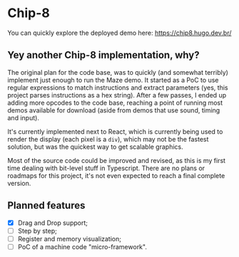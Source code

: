# Chip-8

You can quickly explore the deployed demo here: https://chip8.hugo.dev.br/

## Yey another Chip-8 implementation, why?

The original plan for the code base, was to quickly (and somewhat terribly) implement just enough to run the Maze demo. It started as a PoC to use regular expressions to match instructions and extract parameters (yes, this project parses instructions as a hex string). After a few passes, I ended up adding more opcodes to the code base, reaching a point of running most demos available for download (aside from demos that use sound, timing and input).

It's currently implemented next to React, which is currently being used to render the display (each pixel is a `div`), which may not be the fastest solution, but was the quickest way to get scalable graphics.

Most of the source code could be improved and revised, as this is my first time dealing with bit-level stuff in Typescript. There are no plans or roadmaps for this project, it's not even expected to reach a final complete version.

## Planned features

- [x] Drag and Drop support;
- [ ] Step by step;
- [ ] Register and memory visualization;
- [ ] PoC of a machine code "micro-framework".
